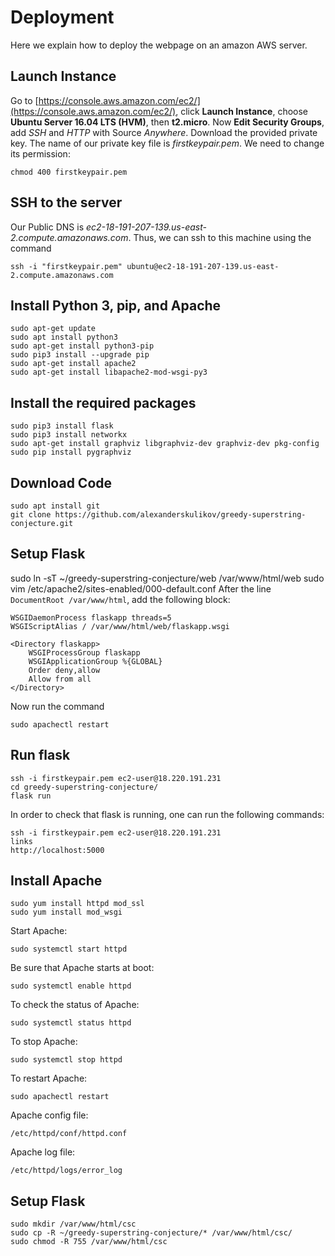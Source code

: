 # Deployment
Here we explain how to deploy the webpage on an amazon AWS server.

## Launch Instance

Go to [https://console.aws.amazon.com/ec2/](https://console.aws.amazon.com/ec2/), click **Launch Instance**, choose **Ubuntu Server 16.04 LTS (HVM)**, then **t2.micro**. Now **Edit Security Groups**, add *SSH* and *HTTP* with Source *Anywhere*. Download the provided private key. The name of our private key file is *firstkeypair.pem*. We need to change its permission:
```
chmod 400 firstkeypair.pem
```

## SSH to the server
Our Public DNS is *ec2-18-191-207-139.us-east-2.compute.amazonaws.com*. Thus, we can ssh to this machine using the command
```
ssh -i "firstkeypair.pem" ubuntu@ec2-18-191-207-139.us-east-2.compute.amazonaws.com
```

## Install Python 3, pip, and Apache
```
sudo apt-get update
sudo apt install python3
sudo apt-get install python3-pip
sudo pip3 install --upgrade pip
sudo apt-get install apache2
sudo apt-get install libapache2-mod-wsgi-py3
```

## Install the required packages

```
sudo pip3 install flask
sudo pip3 install networkx
sudo apt-get install graphviz libgraphviz-dev graphviz-dev pkg-config
sudo pip install pygraphviz
```

## Download Code
```
sudo apt install git
git clone https://github.com/alexanderskulikov/greedy-superstring-conjecture.git
```
   
## Setup Flask
sudo ln -sT ~/greedy-superstring-conjecture/web /var/www/html/web
sudo vim /etc/apache2/sites-enabled/000-default.conf
After the line `DocumentRoot /var/www/html`, add the following block:
```
WSGIDaemonProcess flaskapp threads=5
WSGIScriptAlias / /var/www/html/web/flaskapp.wsgi

<Directory flaskapp>
    WSGIProcessGroup flaskapp
    WSGIApplicationGroup %{GLOBAL}
    Order deny,allow
    Allow from all
</Directory>
```

Now run the command
```
sudo apachectl restart
```
   
## Run flask

	ssh -i firstkeypair.pem ec2-user@18.220.191.231
    cd greedy-superstring-conjecture/
    flask run
    
In order to check that flask is running, one can run the following commands:

	ssh -i firstkeypair.pem ec2-user@18.220.191.231
    links
    http://localhost:5000
    
## Install Apache

	sudo yum install httpd mod_ssl
    sudo yum install mod_wsgi

Start Apache:

	sudo systemctl start httpd

Be sure that Apache starts at boot:

	sudo systemctl enable httpd

To check the status of Apache:

	sudo systemctl status httpd

To stop Apache:

	sudo systemctl stop httpd    

To restart Apache:

	sudo apachectl restart

Apache config file:

	/etc/httpd/conf/httpd.conf

Apache log file:

	/etc/httpd/logs/error_log


## Setup Flask

	sudo mkdir /var/www/html/csc
	sudo cp -R ~/greedy-superstring-conjecture/* /var/www/html/csc/
	sudo chmod -R 755 /var/www/html/csc
	
	